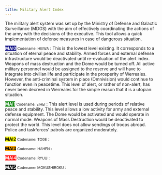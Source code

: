 ```yaml
---
title: Military Alert Index
---
```


The military alert system was set up by the Ministry of Defense and Galactic Surveillance (MDGS) with the aim of effectively coordinating the actions of the army with the decisions of the executive. This tool allows a quick implementation of defense measures in case of dangerous situation.

<b style="background-color: navy; color: white">MAI0</b> <small>Codename: HEIWA</small>
: This is the lowest level existing. It corresponds to a situation of eternal peace and stability. Armed forces and external defense infrastructure would be deactivated until re-evaluation of the alert index. Weapons of mass destruction and the Dome would be turned off. All active military personnel would be assigned to the reserve and will have to integrate into civilian life and participate in the prosperity of Werreales. However, the anti-criminal system in place (Omnivision) would continue to function even in peacetime. This level of alert, or rather of non-alert, has never been decreed in Werreales for the simple reason that it is a utopian situation.

<b style="background-color: green; color: white">MAI1</b> <small>Codename: EIHEI</small>
: This alert level is used during periods of relative peace and stability. This level allows a low activity for army and external defense equipment. The Dome would be activated and would operate in normal mode. Weapons of Mass Destruction would be deactivated to protect the world. This level does not allow sendings of troops abroad. Police and taskforces' patrols are organized moderately.
  
<b style="background-color: yellow; color: black">MAI2</b> <small>Codename: TOGE</small>
: 

<b style="background-color: orange; color: black">MAI3</b> <small>Codename: HAHEN</small>
: 

<b style="background-color: red; color: white">MAI4</b> <small>Codename: RYUU</small>
: 

<b style="background-color: black; color: white">MAI5</b> <small>Codename: MOKUSHIROKU</small>
: 